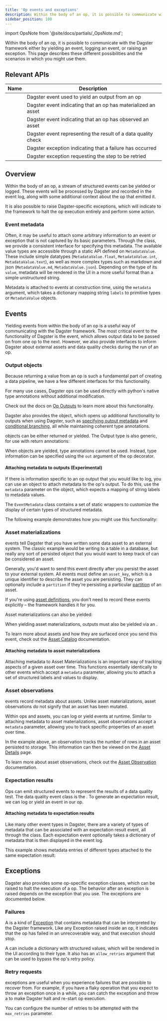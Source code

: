 ```yaml
---
title: 'Op events and exceptions'
description: Within the body of an op, it is possible to communicate with the Dagster framework either by yielding an event, or raising an exception.
sidebar_position: 100
---
```


import OpsNote from '@site/docs/partials/\_OpsNote.md';

<OpsNote />

Within the body of an op, it is possible to communicate with the Dagster framework either by yielding an event, logging an event, or raising an exception. This page describes these different possibilities and the scenarios in which you might use them.

## Relevant APIs

| Name                                       | Description                                                   |
| ------------------------------------------ | ------------------------------------------------------------- |
| <PyObject section="ops" module="dagster" object="Output"  />              | Dagster event used to yield an output from an op              |
| <PyObject section="ops" module="dagster" object="AssetMaterialization" /> | Dagster event indicating that an op has materialized an asset |
| <PyObject section="assets" module="dagster" object="AssetObservation" />     | Dagster event indicating that an op has observed an asset     |
| <PyObject section="ops" module="dagster" object="ExpectationResult" />    | Dagster event representing the result of a data quality check |
| <PyObject section="ops" module="dagster" object="Failure"  />             | Dagster exception indicating that a failure has occurred      |
| <PyObject section="ops" module="dagster" object="RetryRequested"  />      | Dagster exception requesting the step to be retried           |

## Overview

Within the body of an op, a stream of structured events can be yielded or logged. These events will be processed by Dagster and recorded in the event log, along with some additional context about the op that emitted it.

It is also possible to raise Dagster-specific exceptions, which will indicate to the framework to halt the op execution entirely and perform some action.

### Event metadata

Often, it may be useful to attach some arbitrary information to an event or exception that is not captured by its basic parameters. Through the <PyObject section="metadata" module="dagster" object="MetadataValue"/> class, we provide a consistent interface for specifying this metadata. The available value types are accessible through a static API defined on `MetadataValue`. These include simple datatypes (`MetadataValue.float`, `MetadataValue.int`, `MetadataValue.text`), as well as more complex types such as markdown and json (`MetadataValue.md`, `MetadataValue.json`). Depending on the type of its `value`, metadata will be rendered in the UI in a more useful format than a simple unstructured string.

Metadata is attached to events at construction time, using the `metadata` argument, which takes a dictionary mapping string `labels` to primitive types or `MetadataValue` objects.

## Events

Yielding events from within the body of an op is a useful way of communicating with the Dagster framework. The most critical event to the functionality of Dagster is the <PyObject section="ops" module="dagster" object="Output"/> event, which allows output data to be passed on from one op to the next. However, we also provide interfaces to inform Dagster about external assets and data quality checks during the run of an op.

### Output objects

Because returning a value from an op is such a fundamental part of creating a data pipeline, we have a few different interfaces for this functionality.

For many use cases, Dagster ops can be used directly with python's native type annotations without additional modification.

<CodeExample path="docs_snippets/docs_snippets/concepts/ops_jobs_graphs/ops.py" startAfter="start_output_op_marker" endBefore="end_output_op_marker" title="src/<project_name>/defs/ops.py"/>

Check out the docs on [Op Outputs](/guides/build/ops#outputs) to learn more about this functionality.

Dagster also provides the <PyObject section="ops" module="dagster" object="Output"/> object, which opens up additional functionality to outputs when using Dagster, such as [specifying output metadata](#attaching-metadata-to-outputs-experimental) and [conditional branching](/guides/build/ops/graphs#with-conditional-branching), all while maintaining coherent type annotations.

<PyObject section="ops" module="dagster" object="Output"/> objects can be either returned or yielded. The Output
type is also generic, for use with return annotations:

<CodeExample path="docs_snippets/docs_snippets/concepts/ops_jobs_graphs/op_events.py" startAfter="start_op_output_4" endBefore="end_op_output_4" title="src/<project_name>/defs/ops.py"/>

When <PyObject section="ops" module="dagster" object="Output"/> objects are yielded, type annotations cannot be used. Instead, type information can be specified using the `out` argument of the op decorator.

<CodeExample path="docs_snippets/docs_snippets/concepts/ops_jobs_graphs/op_events.py" startAfter="start_yield_outputs" endBefore="end_yield_outputs" title="src/<project_name>/defs/ops.py"/>

#### Attaching metadata to outputs (Experimental)

If there is information specific to an op output that you would like to log, you can use an <PyObject section="ops" module="dagster" object="Output"/> object to attach metadata to the op's output. To do this, use the `metadata` parameter on the object, which expects a mapping of string labels to metadata values.

The `EventMetadata` class contains a set of static wrappers to customize the display of certain types of structured metadata.

The following example demonstrates how you might use this functionality:

<CodeExample path="docs_snippets/docs_snippets/concepts/ops_jobs_graphs/op_events.py" startAfter="start_op_output_3" endBefore="end_op_output_3" title="src/<project_name>/defs/ops.py"/>

### Asset materializations

<PyObject section="ops" module="dagster" object="AssetMaterialization" /> events tell Dagster that you have written some data asset to an external system. The classic example would be writing to a table in a database, but really any sort of persisted object that you would want to keep track of can be considered an asset.

Generally, you'd want to send this event directly after you persist the asset to your external system. All <PyObject section="ops" module="dagster" object="AssetMaterialization" /> events must define an `asset_key`, which is a unique identifier to describe the asset you are persisting. They can optionally include a `partition` if they're persisting a particular [partition](/guides/build/partitions-and-backfills/partitioning-assets) of an asset.

If you're using [asset definitions](/guides/build/assets/), you don't need to record these events explicitly – the framework handles it for you.

<CodeExample path="docs_snippets/docs_snippets/concepts/ops_jobs_graphs/op_events.py" startAfter="start_asset_op" endBefore="end_asset_op" title="src/<project_name>/defs/ops.py"/>

Asset materializations can also be yielded:

<CodeExample path="docs_snippets/docs_snippets/concepts/ops_jobs_graphs/op_events.py" startAfter="start_asset_op_yield" endBefore="end_asset_op_yield" title="src/<project_name>/defs/ops.py"/>

When yielding asset materializations, outputs must also be yielded via an <PyObject section="ops" module="dagster" object="Output"/>.

To learn more about assets and how they are surfaced once you send this event, check out the [Asset Catalog](/guides/operate/webserver#assets) documentation.

#### Attaching metadata to asset materializations

Attaching metadata to Asset Materializations is an important way of tracking aspects of a given asset over time. This functions essentially identically to other events which accept a `metadata` parameter, allowing you to attach a set of structured labels and values to display.

<CodeExample path="docs_snippets/docs_snippets/concepts/assets/materialization_ops.py" startAfter="start_materialization_ops_marker_2" endBefore="end_materialization_ops_marker_2" title="src/<project_name>/defs/ops.py"/>

### Asset observations

<PyObject section="assets" module="dagster" object="AssetObservation" /> events record metadata about assets. Unlike
asset materializations, asset observations do not signify that an asset has been
mutated.

Within ops and assets, you can log or yield <PyObject section="assets" module="dagster" object="AssetObservation" /> events at runtime. Similar to attaching metadata to asset materializations, asset observations accept a `metadata` parameter, allowing you to track specific properties of an asset over time.

<CodeExample path="docs_snippets/docs_snippets/concepts/assets/observations.py" startAfter="start_observation_asset_marker_0" endBefore="end_observation_asset_marker_0" title="src/<project_name>/defs/ops.py"/>

In the example above, an observation tracks the number of rows in an asset persisted to storage. This information can then be viewed on the [Asset Details](/guides/operate/webserver#assets) page.

To learn more about asset observations, check out the [Asset Observation](/guides/build/assets/metadata-and-tags/asset-observations) documentation.

### Expectation results

Ops can emit structured events to represent the results of a data quality test. The data quality event class is the <PyObject section="ops" module="dagster" object="ExpectationResult" />. To generate an expectation result, we can log or yield an <PyObject section="ops" module="dagster" object="ExpectationResult" /> event in our op.

<CodeExample path="docs_snippets/docs_snippets/concepts/ops_jobs_graphs/op_events.py" startAfter="start_expectation_op" endBefore="end_expectation_op" title="src/<project_name>/defs/ops.py"/>

#### Attaching metadata to expectation results

Like many other event types in Dagster, there are a variety of types of metadata that can be associated with an expectation result event, all through the <PyObject section="metadata" module="dagster" object="MetadataValue"/> class. Each expectation event optionally takes a dictionary of metadata that is then displayed in the event log.

This example shows metadata entries of different types attached to the same expectation result:

<CodeExample path="docs_snippets/docs_snippets/concepts/ops_jobs_graphs/op_events.py" startAfter="start_metadata_expectation_op" endBefore="end_metadata_expectation_op" title="src/<project_name>/defs/ops.py"/>

## Exceptions

Dagster also provides some op-specific exception classes, which can be raised to halt the execution of a op. The behavior after an exception is raised depends on the exception that you use. The exceptions are documented below.

### Failures

A <PyObject section="ops" module="dagster" object="Failure" /> is a kind of [Exception](https://docs.python.org/3/tutorial/errors.html#exceptions) that contains metadata that can be interpreted by the Dagster framework. Like any Exception raised inside an op, it indicates that the op has failed in an unrecoverable way, and that execution should stop.

A <PyObject section="ops" module="dagster" object="Failure" /> can include a dictionary with structured <PyObject section="metadata" module="dagster" object="MetadataValue"/> values, which will be rendered in the UI according to their type. It also has an `allow_retries` argument that can be used to bypass the op's retry policy.

<CodeExample path="docs_snippets/docs_snippets/concepts/ops_jobs_graphs/op_events.py" startAfter="start_failure_op" endBefore="end_failure_op" title="src/<project_name>/defs/ops.py"/>

### Retry requests

<PyObject section="ops" module="dagster" object="RetryRequested" /> exceptions are useful when you experience failures
that are possible to recover from. For example, if you have a flaky operation that
you expect to throw an exception once in a while, you can catch the exception and
throw a <PyObject section="ops" module="dagster" object="RetryRequested" /> to make Dagster halt and re-start op
execution.

You can configure the number of retries to be attempted with the `max_retries` parameter.

<CodeExample path="docs_snippets/docs_snippets/concepts/ops_jobs_graphs/op_events.py" startAfter="start_retry_op" endBefore="end_retry_op" title="src/<project_name>/defs/ops.py" />
